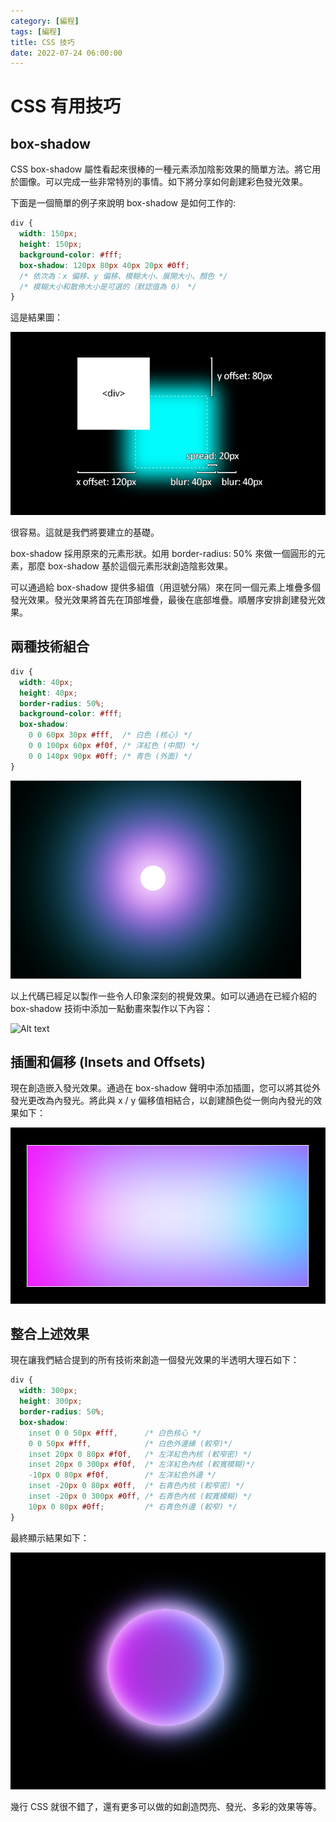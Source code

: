 ```yaml
---
category: [編程]
tags: [編程]
title: CSS 技巧
date: 2022-07-24 06:00:00
---
```


<style>
    table {
        width: 100%;
    }
</style>

# CSS 有用技巧

## box-shadow

CSS box-shadow 屬性看起來很棒的一種元素添加陰影效果的簡單方法。將它用於圖像。可以完成一些非常特別的事情。如下將分享如何創建彩色發光效果。

下面是一個簡單的例子來說明 box-shadow 是如何工作的:

```css
div {
  width: 150px;
  height: 150px;
  background-color: #fff;
  box-shadow: 120px 80px 40px 20px #0ff;
  /* 依次為：x 偏移、y 偏移、模糊大小、展開大小、顏色 */
  /* 模糊大小和散佈大小是可選的（默認值為 0） */
}
```

這是結果圖：

![Alt text](../assets/img/misc/box-shadow.png)

很容易。這就是我們將要建立的基礎。

box-shadow 採用原來的元素形狀。如用 border-radius: 50% 來做一個圓形的元素，那麼 box-shadow 基於這個元素形狀創造陰影效果。

可以通過給 box-shadow 提供多組值（用逗號分隔）來在同一個元素上堆疊多個發光效果。發光效果將首先在頂部堆疊，最後在底部堆疊。順層序安排創建發光效果。

## 兩種技術組合

```css
div {
  width: 40px;
  height: 40px;
  border-radius: 50%;
  background-color: #fff;
  box-shadow:
    0 0 60px 30px #fff,  /* 白色 (核心) */
    0 0 100px 60px #f0f, /* 洋紅色 (中間) */
    0 0 140px 90px #0ff; /* 青色 (外面) */
}
```
![Alt text](../assets/img/misc/box-ex-1.png)

以上代碼已經足以製作一些令人印象深刻的視覺效果。如可以通過在已經介紹的 box-shadow 技術中添加一點動畫來製作以下內容：

![Alt text](../assets/img/misc/box-shadow.gif)

## 插圖和偏移 (Insets and Offsets)

現在創造嵌入發光效果。通過在 box-shadow 聲明中添加插圖，您可以將其從外發光更改為內發光。將此與 x / y 偏移值相結合，以創建顏色從一側向內發光的效果如下：

![Alt text](../assets/img/misc/box-ex-2.png)

## 整合上述效果

現在讓我們結合提到的所有技術來創造一個發光效果的半透明大理石如下：

```css
div {
  width: 300px;
  height: 300px;
  border-radius: 50%;
  box-shadow:
    inset 0 0 50px #fff,      /* 白色核心 */
    0 0 50px #fff,            /* 白色外邊緣 (較窄)*/
    inset 20px 0 80px #f0f,   /* 左洋紅色內核 (較窄密) */
    inset 20px 0 300px #f0f,  /* 左洋紅色內核 (較寬模糊)*/
    -10px 0 80px #f0f,        /* 左洋紅色外邊 */
    inset -20px 0 80px #0ff,  /* 右青色內核 (較窄密) */
    inset -20px 0 300px #0ff, /* 右青色內核 (較寬模糊) */
    10px 0 80px #0ff;         /* 右青色外邊 (較窄) */
}
```

最終顯示結果如下：

![Alt text](../assets/img/misc/box-ex-3.png)

幾行 CSS 就很不錯了，還有更多可以做的如創造閃亮、發光、多彩的效果等等。







